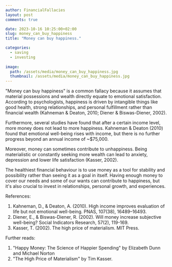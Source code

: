 ```yaml
---
author: FinancialFallacies
layout: post
comments: true

date: 2023-10-16 10:25:00+02:00  
slug: money_can_buy_happiness
title: "Money can buy happiness."

categories:
  - saving
  - investing
  
image:
  path: /assets/media/money_can_buy_happiness.jpg
  thumbnail: /assets/media/money_can_buy_happiness.jpg
---
```


"Money can buy happiness" is a common fallacy because it assumes that material possessions and wealth directly equate to emotional satisfaction. According to psychologists, happiness is driven by intangible things like good health, strong relationships, and personal fulfillment rather than financial wealth (Kahneman & Deaton, 2010; Diener & Biswas-Diener, 2002).

Furthermore, several studies have found that after a certain income level, more money does not lead to more happiness. Kahneman & Deaton (2010) found that emotional well-being rises with income, but there is no further progress beyond an annual income of ~$75,000. 

Moreover, money can sometimes contribute to unhappiness. Being materialistic or constantly seeking more wealth can lead to anxiety, depression and lower life satisfaction (Kasser, 2002).

The healthiest financial behaviour is to use money as a tool for stability and possibility rather than seeing it as a goal in itself. Having enough money to cover our needs and some of our wants can contribute to happiness, but it's also crucial to invest in relationships, personal growth, and experiences.

References:
1. Kahneman, D., & Deaton, A. (2010). High income improves evaluation of life but not emotional well-being. PNAS, 107(38), 16489–16493.
2. Diener, E., & Biswas-Diener, R. (2002). Will money increase subjective well-being? Social Indicators Research, 57(2), 119-169.
3. Kasser, T. (2002). The high price of materialism. MIT Press.

Further reads:
1. "Happy Money: The Science of Happier Spending" by Elizabeth Dunn and Michael Norton
2. "The High Price of Materialism" by Tim Kasser.
